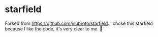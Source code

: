 # starfield

Forked from https://github.com/jsubroto/starfield. I chose this starfield because I like the code, it's very clear to me. 💯
